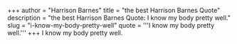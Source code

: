 +++
author = "Harrison Barnes"
title = "the best Harrison Barnes Quote"
description = "the best Harrison Barnes Quote: I know my body pretty well."
slug = "i-know-my-body-pretty-well"
quote = '''I know my body pretty well.'''
+++
I know my body pretty well.
